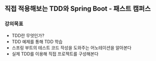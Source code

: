 ## 직접 적용해보는 TDD와 Spring Boot - 패스트 캠퍼스

### 강의목표

- TDD란 무엇인가?
- TDD 예제를 통해 TDD 학습
- 스프링 부트의 테스트 코드 작성을 도와주는 어노테이션을 알아본다
- 실제 TDD를 이용해 직접 프로젝트를 구성해본다
